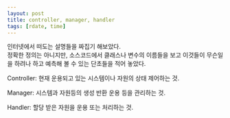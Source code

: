 ```yaml
---
layout: post
title: controller, manager, handler
tags: [rdate, time]
---
```


인터넷에서 떠도는 설명들을 짜집기 해보았다.  
정확한 정의는 아니지만, 소스코드에서 클래스나 변수의 이름들을 보고 이것들이 무슨일을 하려나 하고 예측해 볼 수 있는 단초들을 적어 놓았다.  

Controller: 현재 운용되고 있는 시스템이나 자원의 상태 제어하는 것.  
  
Manager: 시스템과 자원등의 생성 반환 운용 등을 관리하는 것.  
  
Handler: 할당 받은 자원을 운용 또는 처리하는 것. 

